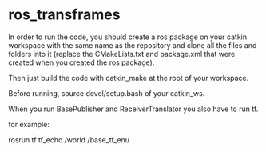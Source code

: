 # ros_transframes

In order to run the code, you should create a ros package on your catkin workspace with the same name as the repository and clone all the files and folders into it (replace the CMakeLists.txt and package.xml that were created when you created the ros package).

Then just build the code with catkin_make at the root of your workspace.

Before running, source devel/setup.bash of your catkin_ws.

When you run BasePublisher and ReceiverTranslator you also have to run tf.

for example:

rosrun tf tf_echo /world /base_tf_enu
